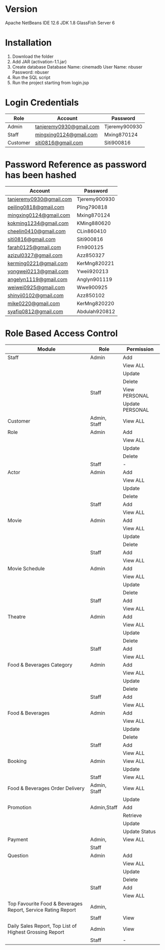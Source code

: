 # Version
Apache NetBeans IDE 12.6
JDK 1.8
GlassFish Server 6

# Installation 
1. Download the folder
2. Add JAR (activation-1.1.jar)
3. Create database 
   	Database Name: cinemadb
	User Name: nbuser
	Password: nbuser
4. Run the SQL script
5. Run the project starting from login.jsp

# Login Credentials
|   Role   |         Account         |    Password    |  
|----------|-------------------------|----------------|  
| Admin    | tanjeremy0930@gmail.com | Tjeremy900930  |  
| Staff    | mingxing0124@gmail.com  | Mxing870124    |  
| Customer | siti0816@gmail.com      | Siti900816     |  

# Password Reference as password has been hashed 
|         Account         |    Password    |
|-------------------------|----------------|  
| tanjeremy0930@gmail.com | Tjeremy900930  |
| peiling0818@gmail.com   | Pling790818    |
| mingxing0124@gmail.com  | Mxing870124    |
| kokming1234@gmail.com   | KMing880620    |
| cheelin0410@gmail.com   | CLin860410     |
| siti0816@gmail.com      | Siti900816     |
| farah0125@gmail.com     | Frh900125      |
| azizul0327@gmail.com    | Azz850327      |
| kerming0221@gmail.com   | KerMng820221   |
| yongwei0213@gmail.com   | Yweii920213    |
| angelyn1119@gmail.com   | Anglyn901119   |
| weiwei0925@gmail.com    | Wwe900925      |
| shinyii0102@gmail.com   | Azz850102      |
| mike0220@gmail.com      | KerMng820220   |
| syafiq0812@gmail.com    | Abdulah920812  |

# Role Based Access Control
|                 Module                 |  Role  |    Permission    |
|----------------------------------------|--------|------------------|
| Staff                                  | Admin  | Add              |
|                                        |        | View ALL         |
|                                        |        | Update           |
|                                        |        | Delete           |
|                                        | Staff  | View PERSONAL    |
|                                        |        | Update PERSONAL  |
| Customer                               | Admin, Staff | View ALL   |
| Role                                   | Admin  | Add              |
|                                        |        | View ALL         |
|                                        |        | Update           |
|                                        |        | Delete           |
|                                        | Staff  | -                |
| Actor                                  | Admin  | Add              |
|                                        |        | View ALL         |
|                                        |        | Update           |
|                                        |        | Delete           |
|                                        | Staff  | Add              |
|                                        |        | View ALL         |
| Movie                                  | Admin  | Add              |
|                                        |        | View ALL         |
|                                        |        | Update           |
|                                        |        | Delete           |
|                                        | Staff  | Add              |
|                                        |        | View ALL         |
| Movie Schedule                         | Admin  | Add              |
|                                        |        | View ALL         |
|                                        |        | Update           |
|                                        |        | Delete           |
|                                        | Staff  | Add              |
|                                        |        | View ALL         |
| Theatre                                | Admin  | Add              |
|                                        |        | View ALL         |
|                                        |        | Update           |
|                                        |        | Delete           |
|                                        | Staff  | Add              |
|                                        |        | View ALL         |
| Food & Beverages Category              | Admin  | Add              |
|                                        |        | View ALL         |
|                                        |        | Update           |
|                                        |        | Delete           |
|                                        | Staff  | Add              |
|                                        |        | View ALL         |
| Food & Beverages                       | Admin  | Add              |
|                                        |        | View ALL         |
|                                        |        | Update           |
|                                        |        | Delete           |
|                                        | Staff  | Add              |
|                                        |        | View ALL         |
| Booking                                | Admin  | View ALL         |
|                                        |        | Update           |
|                                        | Staff  | View ALL         |
| Food & Beverages Order Delivery        | Admin, Staff | View ALL         |
|                                        |        | Update           |
| Promotion                              | Admin,Staff | Add              |
|                                        |        | Retrieve         |
|                                        |        | Update           |
|                                        |        | Update Status    |
| Payment                                | Admin, | View ALL         |
|                                        | Staff  |                  |
| Question                               | Admin  | Add              |
|                                        |        | View ALL         |
|                                        |        | Update           |
|                                        |        | Delete           |
|                                        | Staff  | Add              |
|                                        |        | View ALL         |
| Top Favourite Food & Beverages Report, Service Rating Report   | Admin, |                  |
|                 | Staff  | View             |
| Daily Sales Report, Top List of Highest Grossing Report                    | Admin  | View             |
|                                        | Staff  | -                |
	
	





	
